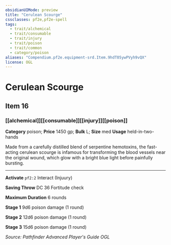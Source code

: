 ```yaml
---
obsidianUIMode: preview
title: "Cerulean Scourge"
cssclasses: pf2e,pf2e-spell
tags:
  - trait/alchemical
  - trait/consumable
  - trait/injury
  - trait/poison
  - trait/common
  - category/poison
aliases: "Compendium.pf2e.equipment-srd.Item.9hdT05ywPVyh9vQX"
license: OGL
---
```

# Cerulean Scourge
## Item 16
### [[alchemical]][[consumable]][[injury]][[poison]]

**Category** poison; 
**Price** 1450 gp; 
**Bulk** L; **Size** med
**Usage** held-in-two-hands

Made from a carefully distilled blend of serpentine hemotoxins, the fast-acting cerulean scourge is infamous for transforming the blood vessels near the original wound, which glow with a bright blue light before painfully bursting.

* * *

**Activate** `pf2:2` Interact (Injuury)

**Saving Throw** DC 36 Fortitude check

**Maximum Duration** 6 rounds

**Stage 1** 9d6 poison damage (1 round)

**Stage 2** 12d6 poison damage (1 round)

**Stage 3** 15d6 poison damage (1 round)

*Source: Pathfinder Advanced Player's Guide*
*OGL*